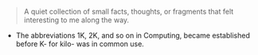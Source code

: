 > A quiet collection of small facts, thoughts, or fragments that felt interesting to me along the way.

- The abbreviations 1K, 2K, and so on in Computing, became established before K- for kilo- was in common use.
